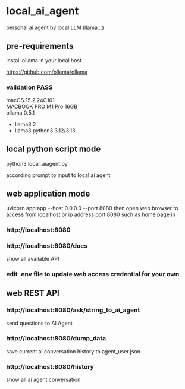 # local_ai_agent
personal ai agent by local LLM (llama...)

## pre-requirements
install ollama in your local host

https://github.com/ollama/ollama

### validation PASS 
macOS 15.2 24C101 \
MACBOOK PRO M1 Pro 16GB \
ollama 0.5.1
- llama3.2
- llama3
python3 3.12/3.13


## local python script mode
python3 local_aiagent.py

according prompt to input to local ai agent

## web application mode
uvicorn app:app --host 0.0.0.0 --port 8080
then open web browser to access from localhost or ip address port 8080
such as home page in
### http://localhost:8080

### http://localhost:8080/docs 
show all available API

### edit .env file to update web access credential for your own

## web REST API
### http://localhost:8080/ask/string_to_ai_agent
send questions to AI Agent

### http://localhost:8080/dump_data
save current ai conversation history to agent_user.json

### http://localhost:8080/history
show all ai agent conversation 
